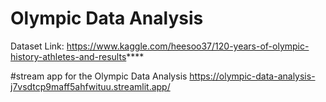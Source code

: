 # Olympic Data Analysis
Dataset Link: https://www.kaggle.com/heesoo37/120-years-of-olympic-history-athletes-and-results****

#stream app for the Olympic Data Analysis
https://olympic-data-analysis-j7vsdtcp9maff5ahfwituu.streamlit.app/
 
